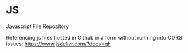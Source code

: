 # JS
Javascript File Repository

Referencing js files hosted in Github in a form without running into CORS issues:
https://www.jsdelivr.com/?docs=gh
